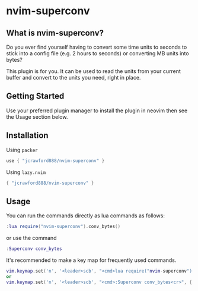 # nvim-superconv

## What is nvim-superconv?

Do you ever find yourself having to convert some time units to seconds to 
stick into a config file (e.g. 2 hours to seconds) or converting MB units
into bytes?

This plugin is for you.  It can be used to read the units from your current
buffer and convert to the units you need, right in place.

## Getting Started

Use your preferred plugin manager to install the plugin in neovim then see
the Usage section below.

## Installation

Using `packer`

```lua
use { "jcrawford888/nvim-superconv" }
```

Using `lazy.nvim`

```lua
{ "jcrawford888/nvim-superconv" }
```


## Usage

You can run the commands directly as lua commands as follows:

```lua
:lua require("nvim-superconv").conv_bytes()
```

or use the command

```lua
:Superconv conv_bytes
```

It's recommended to make a key map for frequently used commands.

```lua
vim.keymap.set('n', '<leader>scb', "<cmd>lua require("nvim-superconv").conv_bytes()", { silent = true, noremap = true })
or
vim.keymap.set('n', '<leader>scb', "<cmd>:Superconv conv_bytes<cr>", { silent = true, noremap = true })
```
